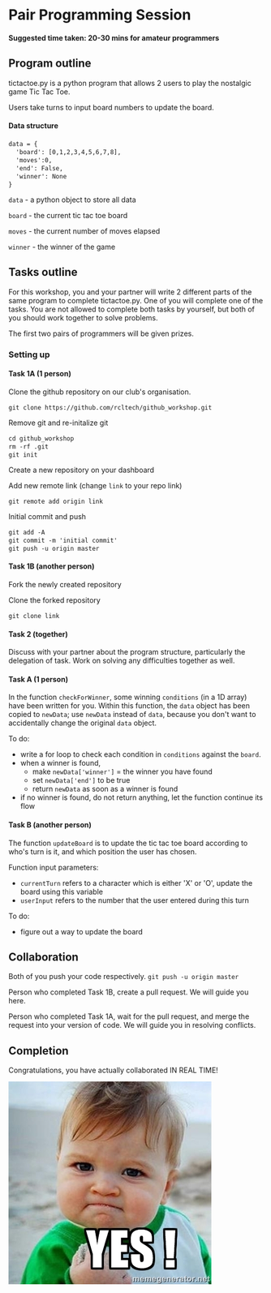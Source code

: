 # Pair Programming Session
#### Suggested time taken: 20-30 mins for amateur programmers

## Program outline
tictactoe.py is a python program that allows 2 users to play the nostalgic game Tic Tac Toe.

Users take turns to input board numbers to update the board.

#### Data structure
```
data = {
  'board': [0,1,2,3,4,5,6,7,8],
  'moves':0,
  'end': False,
  'winner': None
}
```
`data` - a python object to store all data

`board` -  the current tic tac toe board

`moves` - the current number of moves elapsed

`winner` - the winner of the game

## Tasks outline
For this workshop, you and your partner will write 2 different parts of the same program to complete tictactoe.py. One of you will complete one of the tasks. You are not allowed to complete both tasks by yourself, but both of you should work together to solve problems.

The first two pairs of programmers will be given prizes.

### Setting up
#### Task 1A (1 person)
Clone the github repository on our club's organisation.
```
git clone https://github.com/rcltech/github_workshop.git
```
Remove git and re-initalize git
```
cd github_workshop
rm -rf .git
git init
```

Create a new repository on your dashboard

Add new remote link (change `link` to your repo link)
```
git remote add origin link
```

Initial commit and push
```
git add -A
git commit -m 'initial commit'
git push -u origin master
```

#### Task 1B (another person)
Fork the newly created repository

Clone the forked repository
```
git clone link
```


#### Task 2 (together)
Discuss with your partner about the program structure, particularly the delegation of task. Work on solving any difficulties together as well.

#### Task A (1 person)
In the function `checkForWinner`, some winning `conditions` (in a 1D array) have been written for you. Within this function, the `data` object has been copied to `newData`; use `newData` instead of `data`, because you don't want to accidentally change the original `data` object.

To do:
- write a for loop to check each condition in `conditions` against the `board`.
- when a winner is found,
  - make `newData['winner']` = the winner you have found
  - set `newData['end']` to be true
  - return `newData` as soon as a winner is found
- if no winner is found, do not return anything, let the function continue its flow

#### Task B (another person)
The function `updateBoard` is to update the tic tac toe board according to who's turn is it, and which position the user has chosen.

Function input parameters:
- `currentTurn` refers to a character which is either 'X' or 'O', update the board using this variable
- `userInput` refers to the number that the user entered during this turn

To do:
- figure out a way to update the board

## Collaboration
Both of you push your code respectively.
`git push -u origin master`

Person who completed Task 1B, create a pull request. We will guide you here.

Person who completed Task 1A, wait for the pull request, and merge the request into your version of code. We will guide you in resolving conflicts.

## Completion
Congratulations, you have actually collaborated IN REAL TIME!

![Image of Yaktocat](./yes-baby.jpg)

